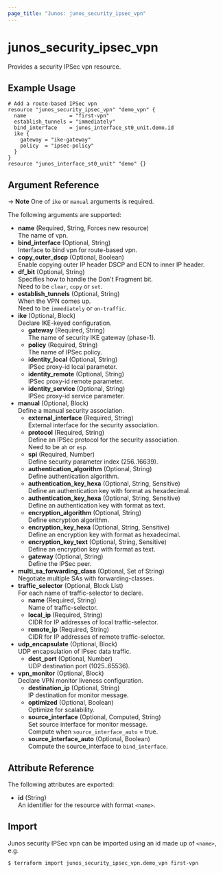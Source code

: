 ```yaml
---
page_title: "Junos: junos_security_ipsec_vpn"
---
```


# junos_security_ipsec_vpn

Provides a security IPSec vpn resource.

## Example Usage

```hcl
# Add a route-based IPSec vpn
resource "junos_security_ipsec_vpn" "demo_vpn" {
  name              = "first-vpn"
  establish_tunnels = "immediately"
  bind_interface    = junos_interface_st0_unit.demo.id
  ike {
    gateway = "ike-gateway"
    policy  = "ipsec-policy"
  }
}
resource "junos_interface_st0_unit" "demo" {}
```

## Argument Reference

-> **Note**
  One of `ike` or `manual` arguments is required.

The following arguments are supported:

- **name** (Required, String, Forces new resource)  
  The name of vpn.
- **bind_interface** (Optional, String)  
  Interface to bind vpn for route-based vpn.  
- **copy_outer_dscp** (Optional, Boolean)  
  Enable copying outer IP header DSCP and ECN to inner IP header.
- **df_bit** (Optional, String)  
  Specifies how to handle the Don't Fragment bit.  
  Need to be `clear`, `copy` or `set`.
- **establish_tunnels** (Optional, String)  
  When the VPN comes up.  
  Need to be `immediately` or `on-traffic`.
- **ike** (Optional, Block)  
  Declare IKE-keyed configuration.
  - **gateway** (Required, String)  
    The name of security IKE gateway (phase-1).
  - **policy** (Required, String)  
    The name of IPSec policy.
  - **identity_local** (Optional, String)  
    IPSec proxy-id local parameter.
  - **identity_remote** (Optional, String)  
    IPSec proxy-id remote parameter.
  - **identity_service** (Optional, String)  
    IPSec proxy-id service parameter.
- **manual** (Optional, Block)  
  Define a manual security association.
  - **external_interface** (Required, String)  
    External interface for the security association.
  - **protocol** (Required, String)  
    Define an IPSec protocol for the security association.  
    Need to be `ah` or `esp`.
  - **spi** (Required, Number)  
    Define security parameter index (256..16639).
  - **authentication_algorithm** (Optional, String)  
    Define authentication algorithm.
  - **authentication_key_hexa** (Optional, String, Sensitive)  
    Define an authentication key with format as hexadecimal.
  - **authentication_key_hexa** (Optional, String, Sensitive)  
    Define an authentication key with format as text.
  - **encryption_algorithm** (Optional, String)  
    Define encryption algorithm.
  - **encryption_key_hexa** (Optional, String, Sensitive)  
    Define an encryption key with format as hexadecimal.
  - **encryption_key_text** (Optional, String, Sensitive)  
    Define an encryption key with format as text.
  - **gateway** (Optional, String)  
    Define the IPSec peer.
- **multi_sa_forwarding_class** (Optional, Set of String)  
  Negotiate multiple SAs with forwarding-classes.
- **traffic_selector** (Optional, Block List)  
  For each name of traffic-selector to declare.
  - **name** (Required, String)  
    Name of traffic-selector.
  - **local_ip** (Required, String)  
    CIDR for IP addresses of local traffic-selector.
  - **remote_ip** (Required, String)  
    CIDR for IP addresses of remote traffic-selector.
- **udp_encapsulate** (Optional, Block)  
  UDP encapsulation of IPsec data traffic.
  - **dest_port** (Optional, Number)  
    UDP destination port (1025..65536).
- **vpn_monitor** (Optional, Block)  
  Declare VPN monitor liveness configuration.
  - **destination_ip** (Optional, String)  
    IP destination for monitor message.
  - **optimized** (Optional, Boolean)  
    Optimize for scalability.
  - **source_interface** (Optional, Computed, String)  
    Set source interface for monitor message.  
    Compute when `source_interface_auto` = true.
  - **source_interface_auto** (Optional, Boolean)  
    Compute the source_interface to `bind_interface`.

## Attribute Reference

The following attributes are exported:

- **id** (String)  
  An identifier for the resource with format `<name>`.

## Import

Junos security IPSec vpn can be imported using an id made up of `<name>`, e.g.

```shell
$ terraform import junos_security_ipsec_vpn.demo_vpn first-vpn
```

